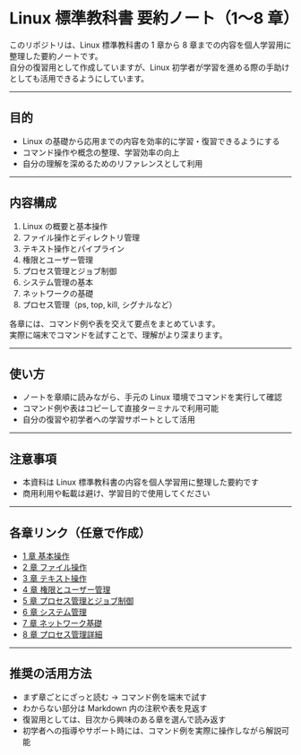 # Linux 標準教科書 要約ノート（1〜8 章）

このリポジトリは、Linux 標準教科書の 1 章から 8 章までの内容を個人学習用に整理した要約ノートです。  
自分の復習用として作成していますが、Linux 初学者が学習を進める際の手助けとしても活用できるようにしています。

---

## 目的

- Linux の基礎から応用までの内容を効率的に学習・復習できるようにする
- コマンド操作や概念の整理、学習効率の向上
- 自分の理解を深めるためのリファレンスとして利用

---

## 内容構成

1. Linux の概要と基本操作
2. ファイル操作とディレクトリ管理
3. テキスト操作とパイプライン
4. 権限とユーザー管理
5. プロセス管理とジョブ制御
6. システム管理の基本
7. ネットワークの基礎
8. プロセス管理（ps, top, kill, シグナルなど）

各章には、コマンド例や表を交えて要点をまとめています。  
実際に端末でコマンドを試すことで、理解がより深まります。

---

## 使い方

- ノートを章順に読みながら、手元の Linux 環境でコマンドを実行して確認
- コマンド例や表はコピーして直接ターミナルで利用可能
- 自分の復習や初学者への学習サポートとして活用

---

## 注意事項

- 本資料は Linux 標準教科書の内容を個人学習用に整理した要約です
- 商用利用や転載は避け、学習目的で使用してください

---

## 各章リンク（任意で作成）

- [1 章 基本操作](01_getting_started_linux.md)
- [2 章 ファイル操作](.md)
- [3 章 テキスト操作](3章-テキスト操作.md)
- [4 章 権限とユーザー管理](4章-権限ユーザー.md)
- [5 章 プロセス管理とジョブ制御](5章-プロセス.md)
- [6 章 システム管理](6章-システム.md)
- [7 章 ネットワーク基礎](7章-ネットワーク.md)
- [8 章 プロセス管理詳細](8章-プロセス管理.md)

---

## 推奨の活用方法

- まず章ごとにざっと読む → コマンド例を端末で試す
- わからない部分は Markdown 内の注釈や表を見返す
- 復習用としては、目次から興味のある章を選んで読み返す
- 初学者への指導やサポート時には、コマンド例を実際に操作しながら解説可能
